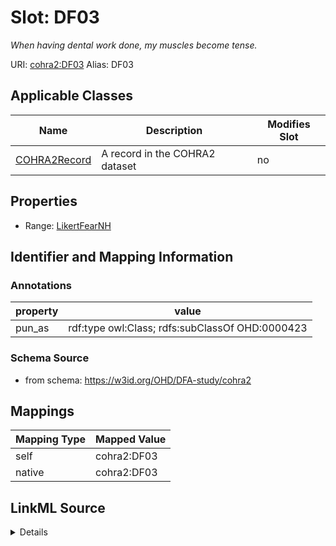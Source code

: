 

# Slot: DF03 


_When having dental work done, my muscles become tense._





URI: [cohra2:DF03](https://w3id.org/OHD/DFA-study/cohra2/DF03)
Alias: DF03

<!-- no inheritance hierarchy -->





## Applicable Classes

| Name | Description | Modifies Slot |
| --- | --- | --- |
| [COHRA2Record](COHRA2Record.md) | A record in the COHRA2 dataset |  no  |







## Properties

* Range: [LikertFearNH](LikertFearNH.md)





## Identifier and Mapping Information





### Annotations

| property | value |
| --- | --- |
| pun_as | rdf:type owl:Class; rdfs:subClassOf OHD:0000423 |




### Schema Source


* from schema: https://w3id.org/OHD/DFA-study/cohra2




## Mappings

| Mapping Type | Mapped Value |
| ---  | ---  |
| self | cohra2:DF03 |
| native | cohra2:DF03 |




## LinkML Source

<details>
```yaml
name: DF03
annotations:
  pun_as:
    tag: pun_as
    value: rdf:type owl:Class; rdfs:subClassOf OHD:0000423
description: When having dental work done, my muscles become tense.
from_schema: https://w3id.org/OHD/DFA-study/cohra2
rank: 1000
alias: DF03
domain_of:
- COHRA2Record
range: LikertFearNH

```
</details>